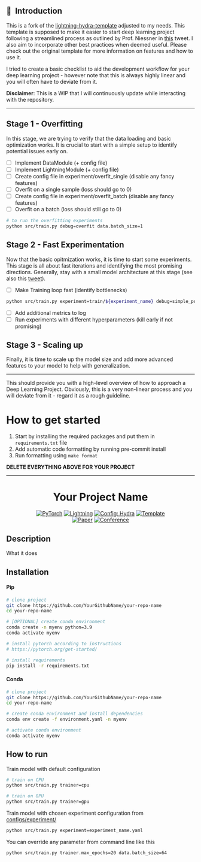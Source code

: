 ## 📌  Introduction

This is a fork of the [lightning-hydra-template](https://github.com/ashleve/lightning-hydra-template) adjusted to my needs. This template is supposed to make it easier to start deep learning project following a streamlined process as outlined by Prof. Niessner in  [this](https://x.com/MattNiessner/status/1441027241870118913) tweet. I also aim to incorporate other best practices when deemed useful. Please check out the original template for more information on features and how to use it.

I tried to create a basic checklist to aid the development workflow for your deep learning project - however note that this is always highly linear and you will often have to deviate from it.

**Disclaimer**: This is a WIP that I will continuously update while interacting with the repository.

______________________________________________________________________

## Stage 1 - Overfitting

In this stage, we are trying to verify that the data loading and basic optimization works. It is crucial to start with a simple setup to identify potential issues early on.

- [ ] Implement DataModule (+ config file)
- [ ] Implement LightningModule (+ config file)
- [ ] Create config file in experiment/overfit_single (disable any fancy features)
- [ ] Overfit on a single sample (loss should go to 0)
- [ ] Create config file in experiment/overfit_batch (disable any fancy features)
- [ ] Overfit on a batch (loss should still go to 0)

```bash
# to run the overfitting experiments
python src/train.py debug=overfit data.batch_size=1
```

## Stage 2 - Fast Experimentation

Now that the basic opitmization works, it is time to start some experiments. This stage is all about fast iterations and identifying the most promising directions. Generally, stay with a small model architecture at this stage (see also this [tweet](https://x.com/gabriberton/status/1797274445213466786)).

- [ ] Make Training loop fast (identify bottlenecks)

```bash
python src/train.py experiment=train/${experiment_name} debug=simple_profiler
```

- [ ] Add additional metrics to log
- [ ] Run experiments with different hyperparameters (kill early if not promising)

## Stage 3 - Scaling up

Finally, it is time to scale up the model size and add more advanced features to your model to help with generalization.

______________________________________________________________________

This should provide you with a high-level overview of how to approach a Deep Learning Project. Obviously, this is a very non-linear process and you will deviate from it - regard it as a rough guideline.

# How to get started

1. Start by installing the required packages and put them in `requirements.txt` file
2. Add automatic code formatting by running pre-commit install
3. Run formatting using `make format`

**DELETE EVERYTHING ABOVE FOR YOUR PROJECT**

______________________________________________________________________

<div align="center">

# Your Project Name

<a href="https://pytorch.org/get-started/locally/"><img alt="PyTorch" src="https://img.shields.io/badge/PyTorch-ee4c2c?logo=pytorch&logoColor=white"></a>
<a href="https://pytorchlightning.ai/"><img alt="Lightning" src="https://img.shields.io/badge/-Lightning-792ee5?logo=pytorchlightning&logoColor=white"></a>
<a href="https://hydra.cc/"><img alt="Config: Hydra" src="https://img.shields.io/badge/Config-Hydra-89b8cd"></a>
<a href="https://github.com/ashleve/lightning-hydra-template"><img alt="Template" src="https://img.shields.io/badge/-Lightning--Hydra--Template-017F2F?style=flat&logo=github&labelColor=gray"></a><br>
[![Paper](http://img.shields.io/badge/paper-arxiv.1001.2234-B31B1B.svg)](https://www.nature.com/articles/nature14539)
[![Conference](http://img.shields.io/badge/AnyConference-year-4b44ce.svg)](https://papers.nips.cc/paper/2020)

</div>

## Description

What it does

## Installation

#### Pip

```bash
# clone project
git clone https://github.com/YourGithubName/your-repo-name
cd your-repo-name

# [OPTIONAL] create conda environment
conda create -n myenv python=3.9
conda activate myenv

# install pytorch according to instructions
# https://pytorch.org/get-started/

# install requirements
pip install -r requirements.txt
```

#### Conda

```bash
# clone project
git clone https://github.com/YourGithubName/your-repo-name
cd your-repo-name

# create conda environment and install dependencies
conda env create -f environment.yaml -n myenv

# activate conda environment
conda activate myenv
```

## How to run

Train model with default configuration

```bash
# train on CPU
python src/train.py trainer=cpu

# train on GPU
python src/train.py trainer=gpu
```

Train model with chosen experiment configuration from [configs/experiment/](configs/experiment/)

```bash
python src/train.py experiment=experiment_name.yaml
```

You can override any parameter from command line like this

```bash
python src/train.py trainer.max_epochs=20 data.batch_size=64
```
